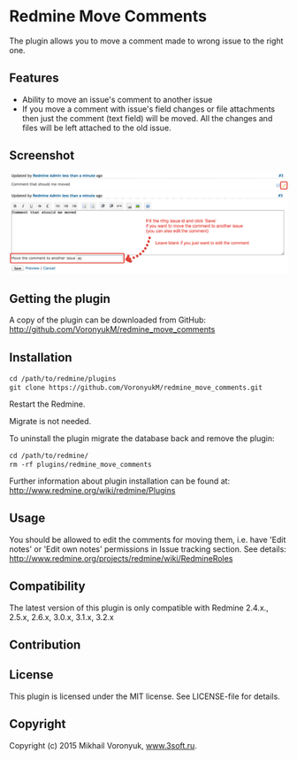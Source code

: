 # Redmine Move Comments

The plugin allows you to move a comment made to wrong issue to the right one.

## Features

* Ability to move an issue's comment to another issue
* If you move a comment with issue's field changes or file attachments then just the comment (text field) will be moved. All the changes and files will be left attached to the old issue.

## Screenshot

![Click the 'Edit' button](doc/click-edit-button.png "Click the 'Edit' button")
![Fill the right issue id](doc/fill-the-right-issue-id.png "New field 'Move the comment to another issue'")

## Getting the plugin

A copy of the plugin can be downloaded from GitHub: http://github.com/VoronyukM/redmine_move_comments

## Installation

```
cd /path/to/redmine/plugins
git clone https://github.com/VoronyukM/redmine_move_comments.git
```

Restart the Redmine.

Migrate is not needed.


To uninstall the plugin migrate the database back and remove the plugin:

```
cd /path/to/redmine/
rm -rf plugins/redmine_move_comments
```

Further information about plugin installation can be found at: http://www.redmine.org/wiki/redmine/Plugins

## Usage

You should be allowed to edit the comments for moving them, i.e. have 'Edit notes' or 'Edit own notes' permissions in Issue tracking section. See details: http://www.redmine.org/projects/redmine/wiki/RedmineRoles

## Compatibility

The latest version of this plugin is only compatible with Redmine 2.4.x., 2.5.x, 2.6.x, 3.0.x, 3.1.x, 3.2.x

## Contribution

## License

This plugin is licensed under the MIT license. See LICENSE-file for details.

## Copyright

Copyright (c) 2015 Mikhail Voronyuk, www.3soft.ru. 
